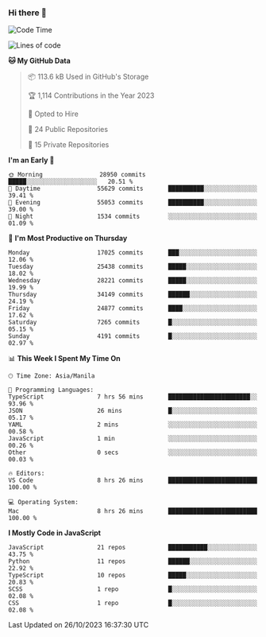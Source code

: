 ### Hi there 👋

<!--START_SECTION:waka-->
![Code Time](http://img.shields.io/badge/Code%20Time-426%20hrs%2057%20mins-blue)

![Lines of code](https://img.shields.io/badge/From%20Hello%20World%20I%27ve%20Written-60.0%20million%20lines%20of%20code-blue)

**🐱 My GitHub Data** 

> 📦 113.6 kB Used in GitHub's Storage 
 > 
> 🏆 1,114 Contributions in the Year 2023
 > 
> 💼 Opted to Hire
 > 
> 📜 24 Public Repositories 
 > 
> 🔑 15 Private Repositories 
 > 
**I'm an Early 🐤** 

```text
🌞 Morning                28950 commits       █████░░░░░░░░░░░░░░░░░░░░   20.51 % 
🌆 Daytime                55629 commits       ██████████░░░░░░░░░░░░░░░   39.41 % 
🌃 Evening                55053 commits       ██████████░░░░░░░░░░░░░░░   39.00 % 
🌙 Night                  1534 commits        ░░░░░░░░░░░░░░░░░░░░░░░░░   01.09 % 
```
📅 **I'm Most Productive on Thursday** 

```text
Monday                   17025 commits       ███░░░░░░░░░░░░░░░░░░░░░░   12.06 % 
Tuesday                  25438 commits       █████░░░░░░░░░░░░░░░░░░░░   18.02 % 
Wednesday                28221 commits       █████░░░░░░░░░░░░░░░░░░░░   19.99 % 
Thursday                 34149 commits       ██████░░░░░░░░░░░░░░░░░░░   24.19 % 
Friday                   24877 commits       ████░░░░░░░░░░░░░░░░░░░░░   17.62 % 
Saturday                 7265 commits        █░░░░░░░░░░░░░░░░░░░░░░░░   05.15 % 
Sunday                   4191 commits        █░░░░░░░░░░░░░░░░░░░░░░░░   02.97 % 
```


📊 **This Week I Spent My Time On** 

```text
🕑︎ Time Zone: Asia/Manila

💬 Programming Languages: 
TypeScript               7 hrs 56 mins       ███████████████████████░░   93.96 % 
JSON                     26 mins             █░░░░░░░░░░░░░░░░░░░░░░░░   05.17 % 
YAML                     2 mins              ░░░░░░░░░░░░░░░░░░░░░░░░░   00.58 % 
JavaScript               1 min               ░░░░░░░░░░░░░░░░░░░░░░░░░   00.26 % 
Other                    0 secs              ░░░░░░░░░░░░░░░░░░░░░░░░░   00.03 % 

🔥 Editors: 
VS Code                  8 hrs 26 mins       █████████████████████████   100.00 % 

💻 Operating System: 
Mac                      8 hrs 26 mins       █████████████████████████   100.00 % 
```

**I Mostly Code in JavaScript** 

```text
JavaScript               21 repos            ███████████░░░░░░░░░░░░░░   43.75 % 
Python                   11 repos            ██████░░░░░░░░░░░░░░░░░░░   22.92 % 
TypeScript               10 repos            █████░░░░░░░░░░░░░░░░░░░░   20.83 % 
SCSS                     1 repo              █░░░░░░░░░░░░░░░░░░░░░░░░   02.08 % 
CSS                      1 repo              █░░░░░░░░░░░░░░░░░░░░░░░░   02.08 % 
```




 Last Updated on 26/10/2023 16:37:30 UTC
<!--END_SECTION:waka-->
